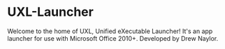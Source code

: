 # UXL-Launcher
Welcome to the home of UXL, Unified eXecutable Launcher! It's an app launcher for use with Microsoft Office 2010+. Developed by Drew Naylor.
